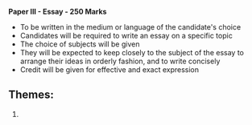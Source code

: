 **Paper III - Essay - 250 Marks**
- To be written in the medium or language of the candidate's choice
- Candidates will be required to write an essay on a specific topic
- The choice of subjects will be given
- They will be expected to keep closely to the subject of the essay to arrange their ideas in orderly fashion, and to write concisely
- Credit will be given for effective and exact expression

## Themes:
1. 